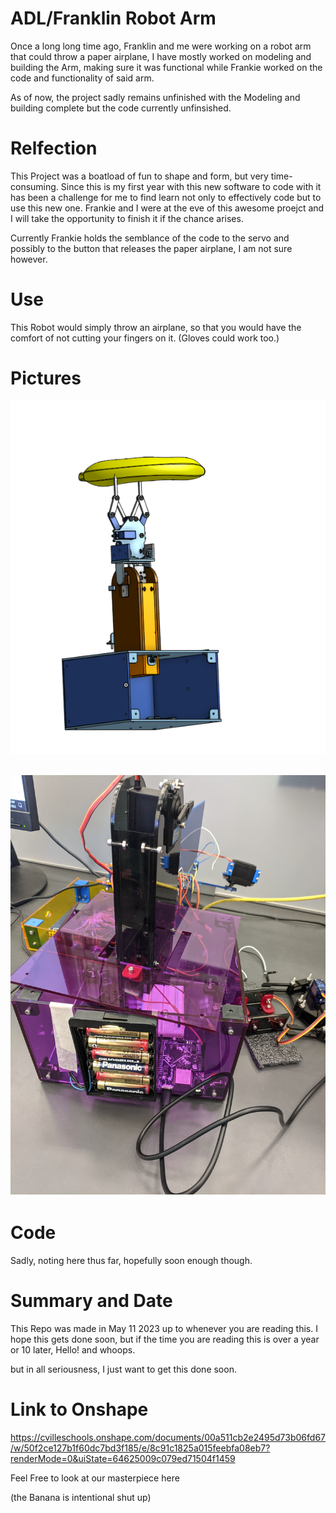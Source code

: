 # ADL/Franklin Robot Arm
Once a long long time ago, Franklin and me were working on a robot arm that could throw a paper airplane, I have mostly worked on modeling and building the Arm, making sure it was functional while Frankie worked on the code and functionality of said arm.

As of now, the project sadly remains unfinished with the Modeling and building complete but the code currently unfinsished.
# Relfection

This Project was a boatload of fun to shape and form, but very time-consuming. Since this is my first year with this new software to code with it has been a challenge for me to find learn not only to effectively code but to use this new one. Frankie and I were at the eve of this awesome proejct and I will take the opportunity to finish it if the chance arises.

Currently Frankie holds the semblance of the code to the servo and possibly to the button that releases the  paper airplane, I am not sure however.



# Use

This Robot would simply throw an airplane, so that you would have the comfort of not cutting your fingers on it.
(Gloves could work too.)


# Pictures

![CAD](https://github.com/alauter30/RobotarmPaperAirplaneThrower/blob/main/Images/PAPERAIRPLANE1.PNG)

![CAD](https://github.com/alauter30/RobotarmPaperAirplaneThrower/blob/main/Images/ProjectPicPlane.jpg)
---
# Code

Sadly, noting here thus far, hopefully soon enough though.


# Summary and Date

This Repo was made in May 11 2023 up to whenever you are reading this.
I hope this gets done soon, but if the time you are reading this is over a year or 10 later, Hello! and whoops.

but in all seriousness, I just want to get this done soon.

# Link to Onshape
https://cvilleschools.onshape.com/documents/00a511cb2e2495d73b06fd67/w/50f2ce127b1f60dc7bd3f185/e/8c91c1825a015feebfa08eb7?renderMode=0&uiState=64625009c079ed71504f1459

Feel Free to look at our masterpiece here

(the Banana is intentional shut up)

